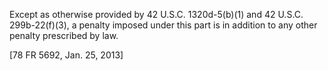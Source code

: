 Except as otherwise provided by 42 U.S.C. 1320d-5(b)(1) and 42 U.S.C. 299b-22(f)(3), a penalty imposed under this part is in addition to any other penalty prescribed by law.

[78 FR 5692, Jan. 25, 2013]
